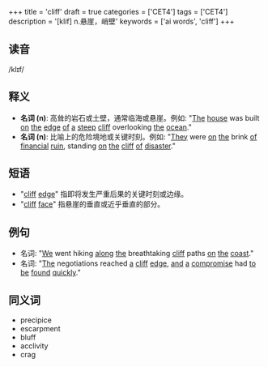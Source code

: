 +++
title = 'cliff'
draft = true
categories = ['CET4']
tags = ['CET4']
description = '[klif] n.悬崖，峭壁'
keywords = ['ai words', 'cliff']
+++

## 读音
/klɪf/

## 释义
- **名词 (n)**: 高耸的岩石或土壁，通常临海或悬崖。例如: "[The](/post/the/) [house](/post/house/) was built [on](/post/on/) [the](/post/the/) [edge](/post/edge/) [of](/post/of/) [a](/post/a/) [steep](/post/steep/) [cliff](/post/cliff/) overlooking [the](/post/the/) [ocean](/post/ocean/)."
- **名词 (n)**: 比喻上的危险境地或关键时刻。例如: "[They](/post/they/) were [on](/post/on/) [the](/post/the/) brink [of](/post/of/) [financial](/post/financial/) [ruin](/post/ruin/), standing [on](/post/on/) [the](/post/the/) [cliff](/post/cliff/) [of](/post/of/) [disaster](/post/disaster/)."

## 短语
- "[cliff](/post/cliff/) [edge](/post/edge/)" 指即将发生严重后果的关键时刻或边缘。
- "[cliff](/post/cliff/) [face](/post/face/)" 指悬崖的垂直或近乎垂直的部分。

## 例句
- 名词: "[We](/post/we/) went hiking [along](/post/along/) [the](/post/the/) breathtaking [cliff](/post/cliff/) paths [on](/post/on/) [the](/post/the/) [coast](/post/coast/)."
- 名词: "[The](/post/the/) negotiations reached [a](/post/a/) [cliff](/post/cliff/) [edge](/post/edge/), [and](/post/and/) [a](/post/a/) [compromise](/post/compromise/) had [to](/post/to/) [be](/post/be/) [found](/post/found/) [quickly](/post/quickly/)."

## 同义词
- precipice
- escarpment
- bluff
- acclivity
- crag
